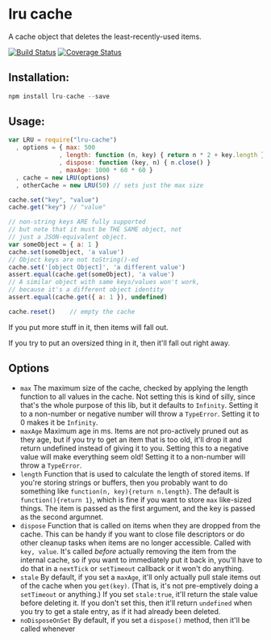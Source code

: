 # lru cache

A cache object that deletes the least-recently-used items.

[![Build Status](https://travis-ci.org/isaacs/node-lru-cache.svg?branch=master)](https://travis-ci.org/isaacs/node-lru-cache) [![Coverage Status](https://coveralls.io/repos/isaacs/node-lru-cache/badge.svg?service=github)](https://coveralls.io/github/isaacs/node-lru-cache)

## Installation:

```javascript
npm install lru-cache --save
```

## Usage:

```javascript
var LRU = require("lru-cache")
  , options = { max: 500
              , length: function (n, key) { return n * 2 + key.length }
              , dispose: function (key, n) { n.close() }
              , maxAge: 1000 * 60 * 60 }
  , cache = new LRU(options)
  , otherCache = new LRU(50) // sets just the max size

cache.set("key", "value")
cache.get("key") // "value"

// non-string keys ARE fully supported
// but note that it must be THE SAME object, not
// just a JSON-equivalent object.
var someObject = { a: 1 }
cache.set(someObject, 'a value')
// Object keys are not toString()-ed
cache.set('[object Object]', 'a different value')
assert.equal(cache.get(someObject), 'a value')
// A similar object with same keys/values won't work,
// because it's a different object identity
assert.equal(cache.get({ a: 1 }), undefined)

cache.reset()    // empty the cache
```

If you put more stuff in it, then items will fall out.

If you try to put an oversized thing in it, then it'll fall out right
away.

## Options

* `max` The maximum size of the cache, checked by applying the length
  function to all values in the cache.  Not setting this is kind of
  silly, since that's the whole purpose of this lib, but it defaults
  to `Infinity`.  Setting it to a non-number or negative number will
  throw a `TypeError`.  Setting it to 0 makes it be `Infinity`.
* `maxAge` Maximum age in ms.  Items are not pro-actively pruned out
  as they age, but if you try to get an item that is too old, it'll
  drop it and return undefined instead of giving it to you.
  Setting this to a negative value will make everything seem old!
  Setting it to a non-number will throw a `TypeError`.
* `length` Function that is used to calculate the length of stored
  items.  If you're storing strings or buffers, then you probably want
  to do something like `function(n, key){return n.length}`.  The default is
  `function(){return 1}`, which is fine if you want to store `max`
  like-sized things.  The item is passed as the first argument, and
  the key is passed as the second argumnet.
* `dispose` Function that is called on items when they are dropped
  from the cache.  This can be handy if you want to close file
  descriptors or do other cleanup tasks when items are no longer
  accessible.  Called with `key, value`.  It's called *before*
  actually removing the item from the internal cache, so if you want
  to immediately put it back in, you'll have to do that in a
  `nextTick` or `setTimeout` callback or it won't do anything.
* `stale` By default, if you set a `maxAge`, it'll only actually pull
  stale items out of the cache when you `get(key)`.  (That is, it's
  not pre-emptively doing a `setTimeout` or anything.)  If you set
  `stale:true`, it'll return the stale value before deleting it.  If
  you don't set this, then it'll return `undefined` when you try to
  get a stale entry, as if it had already been deleted.
* `noDisposeOnSet` By default, if you set a `dispose()` method, then
  it'll be called whenever 
